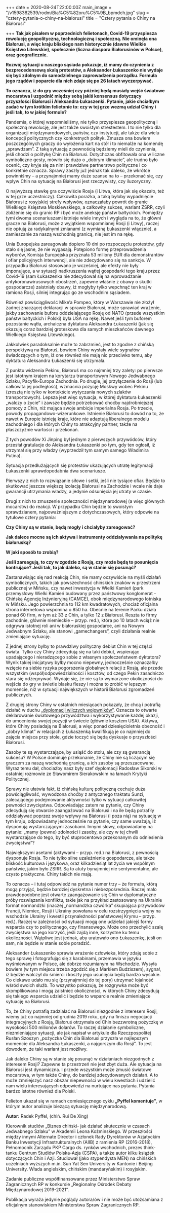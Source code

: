 +++
date = 2020-08-24T22:00:00Z
main_image = "/v1598382539/rodm/Bia%C5%82oru%C5%9B_bpmdch.jpg"
slug = "cztery-pytania-o-chiny-na-bialorusi"
title = "Cztery pytania o Chiny na Białorusi"

+++
**Tak jak pisałem w poprzednich felietonach, Covid-19 przyspiesza rewolucję geopolityczną, technologiczną i społeczną. Nie ominęła ona Białorusi, a więc kraju bliskiego nam historycznie (dawne Wielkie Księstwo Litewskie), społecznie (liczna diaspora Białorusinów w Polsce), oraz geograficznie.**

**Rozwój sytuacji u naszego sąsiada pokazuje, iż mamy do czynienia z bezprecedensową skalą protestów, a Aleksander Łukaszenko nie wydaje się być zdolnym do samodzielnego zaprowadzenia porządku. Formuła jego rządów i poparcie dla nich zdaje się po 26 latach wyczerpywać.**

**To oznacza, iż do gry wcześniej czy później będą musiały wejść światowe mocarstwa i uzgodnić między sobą jakiś konsensus dotyczący przyszłości Białorusi i Aleksandra Łukaszenki. Pytanie, jakie chciałbym zadać w tym krótkim felietonie to: czy w tej grze wezmą udział Chiny i jeśli tak, to w jakiej formule?**

Pandemia, o której wspomnieliśmy, nie tylko przyspiesza geopolityczną i społeczną rewolucję, ale jest także swoistym strestestem. I to nie tylko dla organizacji międzynarodowych, państw, czy instytucji, ale także dla wielu koncepcji politycznych czy konkretnych polityk. Zmusza ona bowiem poszczególnych graczy do wyłożenia kart na stół i to niemalże na komendę „sprawdzam”. Z taką sytuacją z pewnością będziemy mieli do czynienia, jeśli chodzi o politykę Chin na Białorusi. Dotychczas obfitowała ona w liczne symboliczne gesty, mówiło się dużo o „dobrym klimacie”, ale trudno było ocenić, czy kryje się za nimi prawdziwe partnerstwo polityczne i co konkretnie oznacza. Sprawy zaszły już jednak tak daleko, że wkrótce powinniśmy – a przynajmniej mamy duże szanse na to – przekonać się, czy wpływ Chin na sytuację na Białorusi jest rzeczywisty, czy iluzoryczny.

O najwyższą stawkę gra oczywiście Rosja (i Litwa, która jak się okazało, też w tej grze uczestniczy). Całkowita porażka, a taką byłoby wypadnięcie Białorusi z rosyjskiej strefy wpływów, oznaczałaby powrót do granic Wielkiego Księstwa Moskiewskiego, a całkowity sukces, wariant ZSRR, czyli zbliżenie się do granic RP i być może aneksję państw bałtyckich. Pomiędzy tymi dwoma scenariuszami istnieje wiele innych i wygląda na to, że główni gracze na Białorusi, może z wyjątkiem wspomnianej Rosji (i Litwy), raczej nie optują za radykalnymi zmianami (z wymianą Łukaszenki włącznie), a zamieszanie za naszą wschodnią granicą, nie jest im na rękę.

Unia Europejska zareagowała dopiero 10 dni po rozpoczęciu protestów, gdy stało się jasne, że nie wygasają. Potępiono formę przeprowadzenia wyborów, Komisja Europejska przyznała 53 miliony EUR dla demonstrantów i ofiar policyjnych interwencji, ale nie zdecydowano się na sankcje. W przypadku Białorusi stosowano je wcześniej, ale efekty nie były imponujące, a w sytuacji nadkruszenia wątłej gospodarki tego kraju przez Covid-19 (sam Łukaszenka nie zdecydował się na wprowadzanie antykoronawirusowych obostrzeń, zapewne właśnie z obawy o skutki gospodarcze) zaistniały obawy, iż mogłyby tylko wepchnąć ten kraj w ramiona Rosji, silniej integrując go ze wschodnim sąsiadem.

Również powściągliwość Mike’a Pompeo, który w Warszawie nie złożył żadnej znaczącej deklaracji w sprawie Białorusi, może sprawiać wrażenie, jakby zachowanie buforu oddzielającego Rosję od NATO (przede wszystkim państw bałtyckich i Polski) była USA na rękę. Nawet jeśli tym buforem pozostanie wątła, archaiczna dyktatura Aleksandra Łukaszenki (jak się okazuję coraz bardziej groteskowa dla samych mieszkańców dawnego Wielkiego Księstwa Litewskiego).

Jakkolwiek paradoksalnie może to zabrzmieć, jest to zgodne z chińską perspektywą na Białoruś, bowiem Chiny wysłały wiele sygnałów świadczących o tym, iż one również nie mają nic przeciwko temu, aby dyktatura Aleksandra Łukaszenki się utrzymała.

Z punktu widzenia Pekinu, Białoruś ma co najmniej trzy zalety: po pierwsze jest istotnym krajem na korytarzu transportowym Nowego Jedwabnego Szlaku, Pacyfik-Europa Zachodnia. Po drugie, jej przyłączenie do Rosji (lub całkowita jej podległość), wzmacnia pozycję Moskwy wobec Pekinu (zresztą nie tylko w kontekście wytyczania nowych szlaków transportowych). Lepsza jest więc sytuacja, w której dyktatura Łukaszenki „walczy o życie” i zawsze będzie potrzebować choćby najdrobniejszej pomocy z Chin, niż mająca swoje ambicje imperialna Rosja. Po trzecie, powody propagandowo-wizerunkowe. Istnienie Białorusi to dowód na to, że nawet w Europie istnieją kraje, które nie adaptują liberalnego modelu zachodniego i dla których Chiny to atrakcyjny partner, także na płaszczyźnie wartości i przekonań.

Z tych powodów Xi Jinping był jednym z pierwszych przywódców, który przesłał gratulacje do Aleksandra Łukaszenki po tym, gdy ten ogłosił, iż utrzymał się przy władzy (wyprzedził tym samym samego Władimira Putina).

Sytuacja przedłużających się protestów ukazujących utratę legitymacji Łukaszenki uprawdopodabnia dwa scenariusze.

Pierwszy z nich to rozwiązanie siłowe i setki, jeśli nie tysiące ofiar. Będzie to skutkować jeszcze większą izolacją Białorusi na Zachodzie i wcale nie daje gwarancji utrzymania władzy, a jedynie odsunięcia jej utraty w czasie.

Drugi z nich to zmuszenie społeczności międzynarodowej (a więc głównych mocarstw) do reakcji. W przypadku Chin będzie to swoistym sprawdzianem, najpoważniejszym z dotychczasowych, który odpowie na tytułowe cztery pytania:

**Czy Chiny są w stanie, będą mogły i chciałyby zareagować?**

**Jak dalece mocne są ich aktywa i instrumenty oddziaływania na politykę białoruską?**

**W jaki sposób to zrobią?**

**Jeśli zareagują, to czy w zgodzie z Rosją, czy może będą to posunięcia kontrujące? Jeśli tak, to jak daleko, są w stanie się posunąć?**

Zastanawiając się nad reakcją Chin, nie mamy oczywiście na myśli działań symbolicznych, takich jak powszechność chińskich znaków w przestrzeni publicznej w Mińsku, czy nawet inwestycja w Wielki Kamień (park przemysłowy Wielki Kamień budowany przez państwowy konglomerat - Chińską Agencję Inżynieryjną (CAMCE), obok międzynarodowego lotniska w Mińsku. Jego powierzchnia to 112 km kwadratowych, chociaż oficjalna strona internetowa wspomina o 850 ha. Obecnie na terenie Parku działa ponad 60 firm, w tym aż 33 z Chin, a tylko 12 z Białorusi. Reszta to firmy zachodnie, głównie niemieckie – przyp. red.), która po 10 latach wciąż nie odgrywa istotnej roli ani w białoruskiej gospodarce, ani na Nowym Jedwabnym Szlaku, ale stanowi „gamechangers”, czyli działania realnie zmieniające sytuację.

Z jednej strony byłby to prawdziwy polityczny debiut Chin w tej części świata. Tylko czy Chiny zdecydują się na taki debiut, wspierając upadającego i nieradzącego sobie z własnym społeczeństwem dyktatora? Wynik takiej inicjatywy byłby mocno niepewny, jednocześnie oznaczałby wzięcie na siebie ryzyka pogorszenia globalnych relacji z Rosją, ale przede wszystkim (współ)odpowiedzialności i kosztów, od czego Pekin zasadniczo stara się odżegnywać. Wydaje się, że nie są to wymarzone okoliczności do wejścia do gry w świetle blasku fleszy i można to zrobić w lepszym momencie, niż w sytuacji największych w historii Białorusi zgromadzeń publicznych.

Z drugiej strony Chiny w ostatnich miesiącach pokazały, że chcą i potrafią działać w duchu [„dyplomacji wilczych wojowników”](https://www.rodm-lodz.pl/aktualnosci/ofensywa-wilczych-wojownikow-nowy-rozdzial-chinskiej-dyplomacji/ "https://www.rodm-lodz.pl/aktualnosci/ofensywa-wilczych-wojownikow-nowy-rozdzial-chinskiej-dyplomacji/"). Oznacza to otwarte deklarowanie światowego przywództwa i wykorzystywanie każdej okazji, do umocnienia swojej pozycji w świecie (głównie kosztem USA). Aktywa, które Chiny posiadają na Białorusi, a więc ponad dziesięcioletnia obecność i „dobry klimat” w relacjach z Łukaszenką kwalifikują je co najmniej do zajęcia miejsca przy stole, gdzie toczyć się będą dyskusje o przyszłości Białorusi.

Zasoby te są wystarczające, by usiąść do stołu, ale czy są gwarancją sukcesu? W Polsce dominuje przekonanie, że Chiny nie są liczącym się graczem za naszą wschodnią granicą, a ich zasoby są przeszacowane. Wyraz temu dał, chociażby nasz były szef dyplomacji Radosław Sikorski w ostatniej rozmowie ze Sławomirem Sierakowskim na łamach Krytyki Politycznej.

Sprawy nie ułatwia fakt, iż chińską kulturę polityczną cechuje duża powściągliwość, wywodzona choćby z antycznego traktatu Sunzi, zalecającego podejmowanie aktywności tylko w sytuacji całkowitej pewności zwycięstwa. Odpowiadając zatem na pytanie, czy Chiny zdecydują się otwarcie zaangażować na Białorusi i na ile będą potrafiły oddziaływać poprzez swoje wpływy na Białorusi (i poza nią) na sytuację w tym kraju, odpowiadamy jednocześnie na pytanie, czy same uważają, iż dysponują wystarczającymi zasobami. Innymi słowy, odpowiadamy na pytanie: „mamy (pewne) zdolności i zasoby, ale czy w tej chwili wystarczające do tego, by być stuprocentowo przekonanym do odniesienia zwycięstwa”?

Największymi asetami (aktywami – przyp. red.) na Białorusi, z pewnością dysponuje Rosja. To nie tylko silne uzależnienie gospodarcze, ale także bliskość kulturowa i językowa, oraz kilkadziesiąt lat życia we wspólnym państwie, jakim było ZSRR. Są to atuty bynajmniej nie sentymentalne, ale czysto praktyczne. Chiny takich nie mają.

To oznacza – i tutaj odpowiedź na pytanie numer trzy – że formuła, którą mogą przyjąć, będzie bardziej dyskretna i niebezpośrednia. Raczej mało prawdopodobne jest otwarte zaangażowanie się Chin w dyplomatyczne próby rozwiązania konfliktu, takie jak na przykład zastosowany na Ukrainie format normandzki (inaczej „normandzka czwórka” skupiająca przywódców Francji, Niemiec, Rosji i Ukrainy powołana w celu rozstrzygnięcia wojny na wschodzie Ukrainy i kwestii przynależności państwowej Krymu – przyp. red.). Raczej w zależności od sytuacji mogą one udzielać jakiejś formy wsparcia czy to politycznego, czy finansowego. Może ono przechylić szalę zwycięstwa na jego korzyść, jeśli zajdą inne, korzystne ku temu okoliczności. Wątpliwe jest jednak, aby uratowało ono Łukaszenkę, jeśli on sam, nie będzie w stanie sobie poradzić.

Aleksander Łukaszenko sprawia wrażenie człowieka, który zdaję sobie z tego sprawę i fotografując się z karabinami, przemawia w języku wyśmiewanym w Polsce, ale dobrze rozumianym na Wschodzie. Wysyła bowiem (w tym miejscu trzeba zgodzić się z Markiem Budziszem), sygnał, iż będzie walczył do śmierci i koszty jego usunięcia będą bardzo wysokie. Co ciekawe udało mu się (przynajmniej do tej pory) utrzymać lojalność wśród swoich służb. To wszystko pokazuję, że rozgrywka może być skomplikowana i mogą zaistnieć okoliczności, w których Chiny zdecydują się takiego wsparcia udzielić i będzie to wsparcie realnie zmieniające sytuację na Białorusi.

To, że Chiny potrafią zadziałać na Białorusi niezgodnie z interesem Rosji, wiemy już co najmniej od grudnia 2019 roku, gdy na finiszu negocjacji integracyjnych z Rosją, Białoruś otrzymała od Chin bezzwrotną pożyczkę w wysokości 500 milionów dolarów. To raczej działanie symboliczne, niezmieniające sytuacji, ale jak napisał w artykule dla Rzeczpospolitej Rusłan Szoszyn „pożyczka Chin dla Białorusi przyszła w najlepszym momencie dla Aleksandra Łukaszenki, a najgorszym dla Rosji”. To jest dowodem, że taki wariant jest możliwy.

Jak daleko Chiny są w stanie się posunąć w działaniach niezgodnych z interesem Rosji? Zapewne ta przestrzeń nie jest zbyt duża. Ale sytuacja na Białorusi jest dynamiczna. I przede wszystkim może zmusić światowe mocarstwa, w tym także Chiny, do bardziej zdecydowanych działań. A to może zmniejszyć nasz obszar niepewności w wielu kwestiach i udzielić nam wielu interesujących odpowiedzi na nurtujące nas pytania. Pytania bardzo istotne również dla Polski.

Felieton ukazał się w ramach comiesięcznego cyklu **„Pyffel komentuje”**, w którym autor analizuje bieżącą sytuację międzynarodową.

**Autor:** Radek Pyffel, (chiń. Rui De Xing)

Kierownik studiów „Biznes chiński- jak działać skutecznie w czasach Jedwabnego Szlaku” w Akademii Leona Koźminskiego. W przeszłości między innymi Alternate Director i członek Rady Dyrektorów w Azjatyckim Banku Inwestycji Infrastrukturalnych (AIIB) z ramienia RP (2016-2018), Pełnomocnik Zarządu PKP Cargo ds. rynków wschodnich, prezes think-tanku Centrum Studiów Polska-Azja (CSPA), a także autor kilku książek dotyczących Chin i Azji. Studiował (jako stypendysta MEN) na chińskich uczelniach wyższych m.in. Sun Yat Sen University w Kantonie i Beijing University. Włada angielskim, chińskim (mandaryńskim) i rosyjskim.

Zadanie publiczne współfinansowane przez Ministerstwo Spraw Zagranicznych RP w konkursie „Regionalny Ośrodek Debaty Międzynarodowej 2019-2021”.

Publikacja wyraża jedynie poglądy autora/ów i nie może być utożsamiana z oficjalnym stanowiskiem Ministerstwa Spraw Zagranicznych RP.